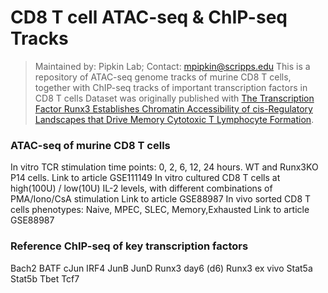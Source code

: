 # CD8 T cell ATAC-seq & ChIP-seq Tracks
> Maintained by: Pipkin Lab; Contact: mpipkin@scripps.edu
> This is a repository of ATAC-seq genome tracks of murine CD8 T cells, together with ChIP-seq tracks of important transcription factors in CD8 T cells
> Dataset was originally published with [The Transcription Factor Runx3 Establishes Chromatin Accessibility of cis-Regulatory Landscapes that Drive Memory Cytotoxic T Lymphocyte Formation](https://www.cell.com/immunity/comments/S1074-7613(18)30126-2). 

### ATAC-seq of murine CD8 T cells
In vitro TCR stimulation time points: 0, 2, 6, 12, 24 hours. WT and Runx3KO P14 cells. Link to article GSE111149
In vitro cultured CD8 T cells at high(100U) / low(10U) IL-2 levels, with different combinations of PMA/Iono/CsA stimulation Link to article GSE88987
In vivo sorted CD8 T cells phenotypes: Naive, MPEC, SLEC, Memory,Exhausted Link to article GSE88987

### Reference ChIP-seq of key transcription factors
Bach2
BATF
cJun
IRF4
JunB
JunD
Runx3 day6 (d6)
Runx3 ex vivo
Stat5a
Stat5b
Tbet
Tcf7

